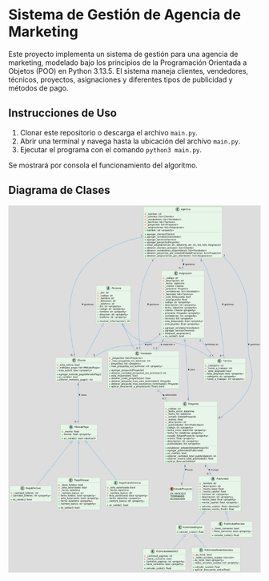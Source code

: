 # Sistema de Gestión de Agencia de Marketing

Este proyecto implementa un sistema de gestión para una agencia de marketing, modelado bajo los principios de la Programación Orientada a Objetos (POO) en Python 3.13.5. El sistema maneja clientes, vendedores, técnicos, proyectos, asignaciones y diferentes tipos de publicidad y métodos de pago.

## Instrucciones de Uso

1. Clonar este repositorio o descarga el archivo `main.py`.
2. Abrir una terminal y navega hasta la ubicación del archivo `main.py`.
3. Ejecutar el programa con el comando `python3 main.py`.

Se mostrará por consola el funcionamiento del algoritmo.


## Diagrama de Clases

<img src="assets/DIAGRAMA-CLASES.png" />
